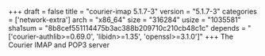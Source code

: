+++
draft = false
title = "courier-imap 5.1.7-3"
version = "5.1.7-3"
categories = ['network-extra']
arch = "x86_64"
size = "316284"
usize = "1035581"
sha1sum = "8b8cef551114475b3ac388b209710c210cb48c1c"
depends = "['courier-authlib>=0.69.0', 'libidn>=1.35', 'openssl>=3.1.0']"
+++
The Courier IMAP and POP3 server